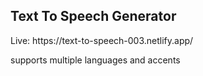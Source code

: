 <h2> Text To Speech Generator </h2>
<p></p>
<p>Live: https://text-to-speech-003.netlify.app/ </p>
<p></p>
<p>supports multiple languages and accents</p>
